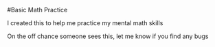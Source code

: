 #Basic Math Practice

I created this to help me practice my mental math skills

On the off chance someone sees this, let me know if you find any bugs
